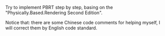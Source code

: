 Try to implement PBRT step by step, basing on the "Physically.Based.Rendering Second Edition".

Notice that: there are some Chinese code comments for helping myself, I will correct them by English code standard.